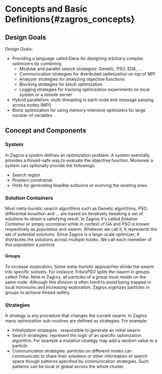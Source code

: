 # Concepts and Basic Definitions{#zagros_concepts}

## Design Goals
Design Goals:
- Providing a language called Dena for designing arbitrary complex optimizers by combining 
  - Modular and parallel search strategies: Genetic, PSO, EDA, ...
  - Communication strategies for distributed optimization on top of MPI
  - Analyzer strategies for analyzing objective functions
  - Blocking strategies for block optimization
  - Logging strategies for tracking optimization experiments on local system or a remote server
- Hybrid parallelism: multi-threading in each node and message passing across nodes (MPI)
- ‌Block optimization for using memory-intensive optimizers for large number of variables

## Concept and Components

### System
In Zagros a *system* defines an optimization problem. A system esentially provides a thread-safe way to evaluate the objective function. Moreover a system can optionally provide the followings:  
- Search region
- Problem constraints 
- Hints for generating feasible soltuions or evolving the existing ones 

### Solution Containers
Most meta-huristic search algorithms such as Genetic algorithms, PSO, differential evoultion and ... are based on iteratively tweaking a set of solutions to obtain a satisfying result. In Zagros it's called *Solution Container* or simply *scontainer* while in context of GA and PSO is known respectively as *population* and *swarm*. Whatever we call it, It represents the set of potential solutions. Since Zagros is a large-scale optimizer, It distributes the solutions across multiple nodes. We call each memeber of this population a *particle*.

#### Groups
To increase exploration, Some meta-huristic approaches divide the swarm into specific subsets. For instance *TribesPSO* splits the swarm in groups called *Tribe*. Note in Zagros, all particles of a *group* must reside on the same node. Although this division is often hierd to avoid being trapped in local minimums and increasing exploration, Zagros orginizes particles in groups to achieve thread-safety.

### Strategies
A *strategy* is any procedure that changes the current swarm. In Zagros many optimization sub-routines are defined as strategies. For example:
- Initialization strategies : responsible to generate an initial swarm
- Search strategies: represent the logic of an specific optimization algorithm. For example a mutation strategy may add a random value to a particle.  
- Communication strategies: particles on differenti nodes can communicate to share their solutions or other information of search space though patterns specified by communication strategies. Such patterns can be local or global across the whole cluster.